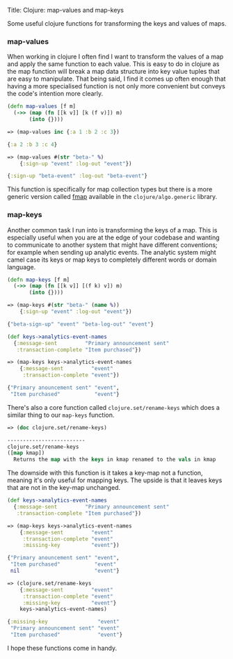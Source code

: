 Title: Clojure: map-values and map-keys

Some useful clojure functions for transforming the keys and values of maps.

### map-values

When working in clojure I often find I want to transform the values of a map and apply the same function to each value. This is easy to do in clojure as the map function will break a map data structure into key value tuples that are easy to manipulate. That being said, I find it comes up often enough that having a more specialised function is not only more convenient but conveys the code's intention more clearly.

```clojure
(defn map-values [f m]
  (->> (map (fn [[k v]] [k (f v)]) m)
       (into {})))

=> (map-values inc {:a 1 :b 2 :c 3})

{:a 2 :b 3 :c 4}

=> (map-values #(str "beta-" %)
    {:sign-up "event" :log-out "event"})

{:sign-up "beta-event" :log-out "beta-event"}
```

This function is specifically for map collection types but there is a more generic version called [fmap](https://github.com/clojure/algo.generic/blob/master/src/main/clojure/clojure/algo/generic/functor.clj#L19) available in the `clojure/algo.generic` library.

### map-keys

Another common task I run into is transforming the keys of a map. This is especially useful when you are at the edge of your codebase and wanting to communicate to another system that might have different conventions; for example when sending up analytic events. The analytic system might camel case its keys or map keys to completely different words or domain language.

```clojure
(defn map-keys [f m]
  (->> (map (fn [[k v]] [(f k) v]) m)
       (into {})))

=> (map-keys #(str "beta-" (name %))
    {:sign-up "event" :log-out "event"})

{"beta-sign-up" "event" "beta-log-out" "event"}

(def keys->analytics-event-names
  {:message-sent         "Primary announcement sent"
   :transaction-complete "Item purchased"})

=> (map-keys keys->analytics-event-names
    {:message-sent         "event"
     :transaction-complete "event"})

{"Primary anouncement sent" "event",
 "Item purchased"           "event"}
```

There's also a core function called `clojure.set/rename-keys` which does a similar thing to our `map-keys` function.

```clojure
=> (doc clojure.set/rename-keys)

-------------------------
clojure.set/rename-keys
([map kmap])
  Returns the map with the keys in kmap renamed to the vals in kmap
```

The downside with this function is it takes a key-map not a function, meaning it's only useful for mapping keys. The upside is that it leaves keys that are not in the key-map unchanged.

```clojure
(def keys->analytics-event-names
  {:message-sent         "Primary announcement sent"
   :transaction-complete "Item purchased"})

=> (map-keys keys->analytics-event-names
    {:message-sent         "event"
     :transaction-complete "event"
     :missing-key          "event"})

{"Primary anouncement sent" "event",
 "Item purchased"           "event"
 nil                        "event"}

=> (clojure.set/rename-keys
    {:message-sent         "event"
     :transaction-complete "event"
     :missing-key          "event"}
    keys->analytics-event-names)

{:missing-key                "event"
 "Primary announcement sent" "event"
 "Item purchased"            "event"}
```

I hope these functions come in handy.
